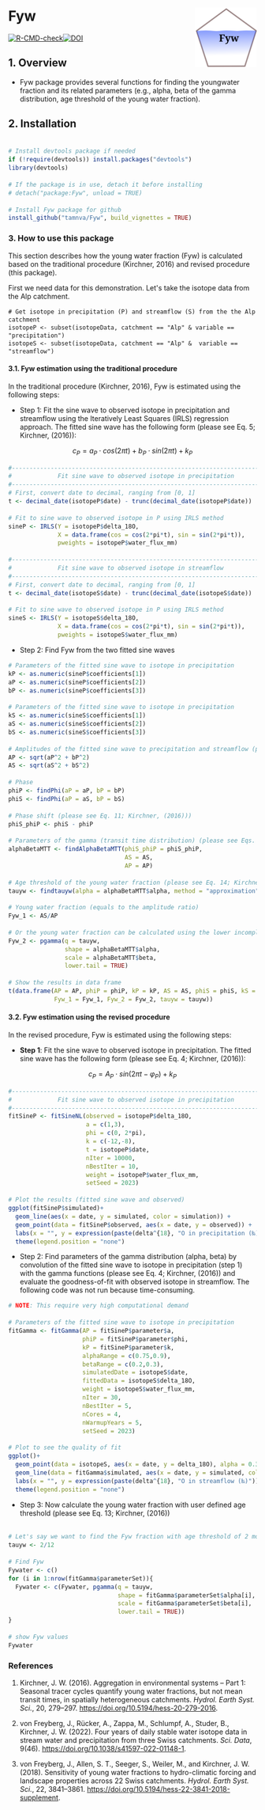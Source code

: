 # Fyw <a href="https://github.com/tamnva/Fyw/blob/master/vignettes/icon.svg"><img src="vignettes/icon.svg" align="right" height="120" /></a>

[![R-CMD-check](https://github.com/tamnva/Fyw/actions/workflows/R-CMD-check.yaml/badge.svg)](https://github.com/tamnva/Fyw/actions/workflows/R-CMD-check.yaml)[![DOI](https://zenodo.org/badge/615738927.svg)](https://zenodo.org/badge/latestdoi/615738927)


## 1. Overview

- Fyw package provides several functions for finding the youngwater fraction and its related parameters (e.g., alpha, beta of the gamma distribution, age threshold of the young water fraction).

## 2. Installation

``` r

# Install devtools package if needed
if (!require(devtools)) install.packages("devtools")
library(devtools)

# If the package is in use, detach it before installing
# detach("package:Fyw", unload = TRUE)

# Install Fyw package for github
install_github("tamnva/Fyw", build_vignettes = TRUE)
```

### 3. How to use this package

This section describes how the young water fraction (Fyw) is calculated based on the traditional procedure (Kirchner, 2016) and revised procedure (this package). 

First we need data for this demonstration. Let's take the isotope data from the Alp catchment.

```{r, message=FALSE}
# Get isotope in precipitation (P) and streamflow (S) from the the Alp catchment
isotopeP <- subset(isotopeData, catchment == "Alp" & variable == "precipitation")
isotopeS <- subset(isotopeData, catchment == "Alp" &  variable == "streamflow")
```

#### 3.1. Fyw estimation using the traditional procedure
In the traditional procedure (Kirchner, 2016), Fyw is estimated using the following steps:

-   Step 1: Fit the sine wave to observed isotope in precipitation and streamflow using the Iteratively Least Squares (IRLS) regression approach. The fitted sine wave has the following form (please see Eq. 5; Kirchner, (2016)):

$$ c_P = a_P \cdot cos(2 \pi t) + b_P \cdot sin(2 \pi t) + k_P $$

```r
#------------------------------------------------------------------------------#
#             Fit sine wave to observed isotope in precipitation               #
#------------------------------------------------------------------------------#
# First, convert date to decimal, ranging from [0, 1]
t <- decimal_date(isotopeP$date) - trunc(decimal_date(isotopeP$date))
  
# Fit to sine wave to observed isotope in P using IRLS method
sineP <- IRLS(Y = isotopeP$delta_18O,
              X = data.frame(cos = cos(2*pi*t), sin = sin(2*pi*t)),
              pweights = isotopeP$water_flux_mm)

#------------------------------------------------------------------------------#
#             Fit sine wave to observed isotope in streamflow                  #
#------------------------------------------------------------------------------#
# First, convert date to decimal, ranging from [0, 1]
t <- decimal_date(isotopeS$date) - trunc(decimal_date(isotopeS$date))
  
# Fit to sine wave to observed isotope in P using IRLS method
sineS <- IRLS(Y = isotopeS$delta_18O,
              X = data.frame(cos = cos(2*pi*t), sin = sin(2*pi*t)),
              pweights = isotopeS$water_flux_mm)

```

-   Step 2: Find Fyw from the two fitted sine waves

```r
# Parameters of the fitted sine wave to isotope in precipitation
kP <- as.numeric(sineP$coefficients[1])
aP <- as.numeric(sineP$coefficients[2])
bP <- as.numeric(sineP$coefficients[3])

# Parameters of the fitted sine wave to isotope in precipitation
kS <- as.numeric(sineS$coefficients[1])
aS <- as.numeric(sineS$coefficients[2])
bS <- as.numeric(sineS$coefficients[3])

# Amplitudes of the fitted sine wave to precipitation and streamflow (please see Eq. 6; Kirchner, (2016))
AP <- sqrt(aP^2 + bP^2)
AS <- sqrt(aS^2 + bS^2)

# Phase 
phiP <- findPhi(aP = aP, bP = bP)
phiS <- findPhi(aP = aS, bP = bS)

# Phase shift (please see Eq. 11; Kirchner, (2016)))
phiS_phiP <- phiS - phiP

# Parameters of the gamma (transit time distribution) (please see Eqs. 10, 11; Kirchner, (2016))
alphaBetaMTT <- findAlphaBetaMTT(phiS_phiP = phiS_phiP,
                                 AS = AS,
                                 AP = AP)

# Age threshold of the young water fraction (please see Eq. 14; Kirchner, (2016)))
tauyw <- findtauyw(alpha = alphaBetaMTT$alpha, method = "approximation")$tauyw

# Young water fraction (equals to the amplitude ratio)
Fyw_1 <- AS/AP

# Or the young water fraction can be calculated using the lower incomplete gamma function (please see Eq. 13; Kirchner, (2016))
Fyw_2 <- pgamma(q = tauyw,
                shape = alphaBetaMTT$alpha,
                scale = alphaBetaMTT$beta,
                lower.tail = TRUE)

# Show the results in data frame
t(data.frame(AP = AP, phiP = phiP, kP = kP, AS = AS, phiS = phiS, kS = kS, 
             Fyw_1 = Fyw_1, Fyw_2 = Fyw_2, tauyw = tauyw))
```

#### 3.2. Fyw estimation using the revised procedure
In the revised procedure, Fyw is estimated using the following steps:

-   **Step 1**: Fit the sine wave to observed isotope in precipitation. The fitted sine 
wave has the following form (please see Eq. 4; Kirchner, (2016)):


$$ c_P = A_P \cdot sin(2 \pi t - \varphi_P)  + k_P $$

```r
#------------------------------------------------------------------------------#
#             Fit sine wave to observed isotope in precipitation               #
#------------------------------------------------------------------------------#
fitSineP <- fitSineNL(observed = isotopeP$delta_18O,
                      a = c(1,3),
                      phi = c(0, 2*pi),
                      k = c(-12,-8), 
                      t = isotopeP$date,
                      nIter = 10000,
                      nBestIter = 10,
                      weight = isotopeP$water_flux_mm,
                      setSeed = 2023)

# Plot the results (fitted sine wave and observed)
ggplot(fitSineP$simulated)+
  geom_line(aes(x = date, y = simulated, color = simulation)) +         # 10 best fitted sine waves
  geom_point(data = fitSineP$observed, aes(x = date, y = observed)) +   # observed data
  labs(x = "", y = expression(paste(delta^{18}, "O in precipitation (‰)"))) +
  theme(legend.position = "none")
```

-   Step 2: Find parameters of the gamma distribution (alpha, beta) by convolution of the fitted sine wave to isotope in precipitation (step 1) with the gamma functions (please see Eq. 4; Kirchner, (2016)) and evaluate the goodness-of-fit with observed isotope in streamflow. The following code was not run because time-consuming.

```r
# NOTE: This require very high computational demand

# Parameters of the fitted sine wave to isotope in precipitation
fitGamma <- fitGamma(AP = fitSineP$parameter$a,
                     phiP = fitSineP$parameter$phi,
                     kP = fitSineP$parameter$k,
                     alphaRange = c(0.75,0.9),
                     betaRange = c(0.2,0.3),
                     simulatedDate = isotopeS$date,
                     fittedData = isotopeS$delta_18O,
                     weight = isotopeS$water_flux_mm,
                     nIter = 30,
                     nBestIter = 5,
                     nCores = 4,
                     nWarmupYears = 5,
                     setSeed = 2023)

# Plot to see the quality of fit
ggplot()+   
  geom_point(data = isotopeS, aes(x = date, y = delta_18O), alpha = 0.35) +                  # Observed
  geom_line(data = fitGamma$simulated, aes(x = date, y = simulated, color = simulation)) +   # Simulated
  labs(x = "", y = expression(paste(delta^{18}, "O in streamflow (‰)"))) +
  theme(legend.position = "none")
```

-   Step 3: Now calculate the young water fraction with user defined age threshold (please see Eq. 13; Kirchner, (2016))

```r

# Let's say we want to find the Fyw fraction with age threshold of 2 months
tauyw <- 2/12 

# Find Fyw 
Fywater <- c()
for (i in 1:nrow(fitGamma$parameterSet)){
  Fywater <- c(Fywater, pgamma(q = tauyw,
                               shape = fitGamma$parameterSet$alpha[i],
                               scale = fitGamma$parameterSet$beta[i],
                               lower.tail = TRUE))
}

# show Fyw values
Fywater
```

### References

1. Kirchner, J. W. (2016). Aggregation in environmental systems – Part 1: Seasonal tracer cycles quantify young water fractions, but not mean transit times, in spatially heterogeneous catchments. *Hydrol. Earth Syst. Sci.*, 20, 279–297. https://doi.org/10.5194/hess-20-279-2016.

2. von Freyberg, J., Rücker, A., Zappa, M., Schlumpf, A., Studer, B., Kirchner, J. W.  (2022). Four years of daily stable water isotope data in stream water and precipitation from three Swiss catchments. *Sci. Data*, 9(46). https://doi.org/10.1038/s41597-022-01148-1.

3. von Freyberg, J., Allen, S. T., Seeger, S., Weiler, M., and Kirchner, J. W. (2018). Sensitivity of young water fractions to hydro-climatic forcing and landscape properties across 22 Swiss catchments. *Hydrol. Earth Syst. Sci.*, 22, 3841–3861. https://doi.org/10.5194/hess-22-3841-2018-supplement.

